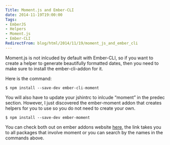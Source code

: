 ```yaml
---
Title: Moment.js and Ember-CLI
date: 2014-11-19T19:00:00
Tags:
- EmberJS
- Helpers
- Moment.js
- Ember-CLI
RedirectFrom: blog/html/2014/11/19/moment_js_and_ember_cli
---
```


Moment.js is not inlcuded by default with Ember-CLI, so if you want to create a helper to generate beautifully formatted dates, then you need to make sure to install the ember-cli-addon for it.

Here is the command:

```
$ npm install --save-dev ember-cli-moment
```

You will also have to update your jshintrc to inlcude “moment” in the predec section. However, I just discovered the ember-moment addon that creates helpers for you to use so you do not need to create your own.

```
$ npm install --save-dev ember-moment
```

You can check both out on ember addons website [here](http://www.emberaddons.com/#/?q=moment), the link takes you to all packages that involve moment or you can search by the names in the commands above.
